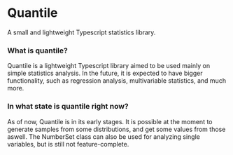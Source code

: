 # Quantile
A small and lightweight Typescript statistics library.

### What is quantile?
Quantile is a lightweight Typescript library aimed to be used mainly on simple statistics analysis. In the future, it is expected to have bigger functionality, such as regression analysis, multivariable statistics, and much more.

### In what state is quantile right now? 
As of now, Quantile is in its early stages. It is possible at the moment to generate samples from some distributions, and get some values from those aswell. The NumberSet class can also be used for analyzing single variables, but is still not feature-complete.
